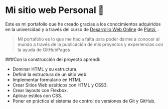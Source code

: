 # Mi sitio web Personal 📝

Este es mi portafolio que he creado gracias a los conocimientos adquiridos en la universidad y a través del curso de [Desarrollo Web Online](http://https://platzi.com/cursos/html5-css3/ "Desarrollo Web Online") de [Platzi.](http://platzi.com "Platzi.") .

>Mi portafolio es lo que me hacia falta para poder darme a conocer al mundo a través de la publicación de  mis proyectos y experiencias con la ayuda de GitHubPages

###Con la construcción del proyecto aprendí:
- Dominar HTML y su estructura.
- Definir la estructura de un sitio web.
- Implementar formulario en HTML
- Crear Sitios Web estáticos con HTML y CSS3.
- Crear layouts con Flexbox.
- Aplicar estilos con CSS.
- Poner en práctica el sistema de control de versiones de Git y GitHub.
